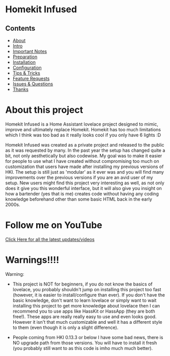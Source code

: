 # Homekit Infused

## Contents
- [About](index.md)
- [Intro](intro.md)
- [Important Notes](notes.md)
- [Preparation](preparation.md)
- [Installation](installation.md)
- [Configuration](configuration.md)
- [Tips & Tricks](tips.md)
- [Feature Requests](requests.md)
- [Issues & Questions](issues.md)
- [Thanks](thanks.md)

# About this project
Homekit Infused is a Home Assistant lovelace project designed to mimic, improve and ultimately replace Homekit. Homekit has too much limitations which I think was too bad as it really looks cool if you only have 6 lights :D

Homekit Infused was created as a private project and released to the public as it was requested by many. In the past year the setup has changed quite a bit, not only aesthetically but also codewise. My goal was to make it easier for people to use what I have created without compromising too much on customization that users have made after installing my previous versions of HKI. The setup is still just as 'modular' as it ever was and you will find many improvements over the previous versions if you are an avid user of my setup. New users might find this project very interesting as well, as not only does it give you this wonderful interface, but it will also give you insight on how a bartender (yes that is me) creates code without having any coding knowledge beforehand other than some basic HTML back in the early 2000s.

# Follow me on YouTube
[Click Here for all the latest updates/videos](https://www.youtube.com/channel/UCYfcLj3IuQ-1mrnqgCk8f0w)

# Warnings!!!!
Warning:
  - This project is NOT for beginners, if you do not know the basics of lovelace, you probably shouldn't jump on installing this project too fast (however, it is easier to install/configure than ever). If you don't have the basic knowledge, don't want to learn lovelace or simply want to wait installing this project to get more knowledge about lovelace then I can recommend you to use apps like HassKit or HassApp (they are both free!). These apps are really really easy to use and even looks good. However it isn't that much customizable and well it has a different style to them (even though it is only a slight difference).
  
  - People coming from HKI 0.13.3 or below I have some bad news, there is NO upgrade path from those versions. You will have to install it fresh (you probably still want to as this code is imho much much better).
